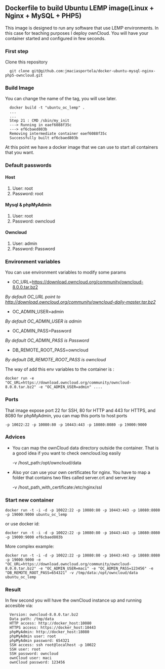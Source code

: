 ## Dockerfile to build Ubuntu LEMP image(Linux + Nginx + MySQL + PHP5)

This image is designed to run any software that use LEMP environments. In this case for teaching purposes I deploy ownCloud. You will have your container started and configured in few seconds.

### First step
Clone this repository

      git clone git@github.com:jmaciasportela/docker-ubuntu-mysql-nginx-php5-owncloud.git

### Build Image
You can change the name of the tag, you will use later.

      docker build -t "ubuntu_oc_lemp" .
      ...
      ...
      Step 21 : CMD /sbin/my_init
      ---> Running in eaef6088f35c
      ---> ef6cbaed803b
      Removing intermediate container eaef6088f35c
      Successfully built ef6cbaed803b

At this point we have a docker image that we can use to start all containers that you want.

### Default passwords

#### Host
1. User: root
2. Password: root

#### Mysql & phpMyAdmin
1. User: root
2. Password: owncloud

#### Owncloud
1. User: admin
2. Password: Password

### Environment variables

You can use environment variables to modify some params

* OC_URL=https://download.owncloud.org/community/owncloud-8.0.0.tar.bz2

*By default OC_URL point to http://download.owncloud.org/community/owncloud-daily-master.tar.bz2*

* OC_ADMIN_USER=admin

*By default OC_ADMIN_USER is admin*

* OC_ADMIN_PASS=Password

*By default OC_ADMIN_PASS is Password*

* DB_REMOTE_ROOT_PASS=owncloud

*By default DB_REMOTE_ROOT_PASS is owncloud*

The way of add this env variables to the container is :

    docker run -e "OC_URL=https://download.owncloud.org/community/owncloud-8.0.0.tar.bz2" -e "OC_ADMIN_USER=admin" ....

### Ports

That image expose port 22 for SSH, 80 for HTTP and 443 for HTTPS, and 8080 for phpMyAdmin, you can map this ports to host ports

    -p 10022:22 -p 10080:80 -p 10443:443 -p 18080:8080 -p 19000:9000

### Advices
* You can map the ownCloud data directory outside the container. That is a good idea if you want to check owncloud.log easily

    -v /host_path:/opt/owncloud/data

* Also yor can use your own certificates for nginx. You have to map a folder that contains two files called server.crt and server.key

    -v /host_path_with_certificate:/etc/nginx/ssl

### Start new container

    docker run -t -i -d -p 10022:22 -p 10080:80 -p 10443:443 -p 18080:8080  -p 19000:9000 ubuntu_oc_lemp

or use docker id:

    docker run -t -i -d -p 10022:22 -p 10080:80 -p 10443:443 -p 18080:8080  -p 19000:9000 ef6cbaed803b

More complex example:

    docker run -t -i -d -p 10022:22 -p 10080:80 -p 10443:443 -p 18080:8080  -p 19000:9000 -e "OC_URL=https://download.owncloud.org/community/owncloud-8.0.0.tar.bz2" -e "OC_ADMIN_USER=maci" -e "OC_ADMIN_PASS=123456" -e "DB_REMOTE_ROOT_PASS=654321" -v /tmp/data:/opt/owncloud/data ubuntu_oc_lemp

### Result

In few second you will have the ownCloud instance up and running accesible via:

      Version: owncloud-8.0.0.tar.bz2
      Data path: /tmp/data
      HTTP access: http://docker_host:10080
      HTTPS access: https://docker_host:10443
      phpMyAdmin: http://docker_host:18080
      phpMyAdmin user: root
      phpMyAdmin password: 654321
      SSH access: ssh root@localhost -p 10022
      SSH user: root
      SSH password: owncloud
      ownCloud user: maci
      ownCloud password: 123456

